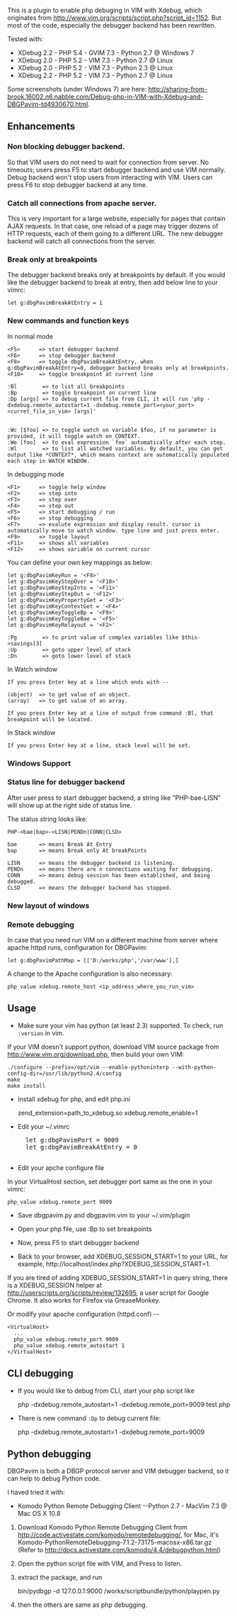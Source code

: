 This is a plugin to enable php debuging in VIM with Xdebug, which originates from http://www.vim.org/scripts/script.php?script_id=1152.
But most of the code, especially the debugger backend has been rewritten.

Tested with:

* XDebug 2.2 - PHP 5.4 - GVIM 7.3 - Python 2.7 @ Windows 7
* XDebug 2.0 - PHP 5.2 - VIM 7.3  - Python 2.7 @ Linux
* XDebug 2.0 - PHP 5.2 - VIM 7.3  - Python 2.3 @ Linux
* XDebug 2.2 - PHP 5.2 - VIM 7.3  - Python 2.7 @ Linux

Some screenshots (under Windows 7) are here: http://sharing-from-brook.16002.n6.nabble.com/Debug-php-in-VIM-with-Xdebug-and-DBGPavim-td4930670.html.

## Enhancements

### Non blocking debugger backend.
So that VIM users do not need to wait for connection from server. No timeouts; users press F5 to start debugger backend and use VIM normally. Debug backend won't stop users from interacting with VIM. Users can press F6 to stop debugger backend at any time.

### Catch all connections from apache server.
This is very important for a large website, especially for pages that contain AJAX requests. In that case, one reload of a page may trigger dozens of HTTP requests, each of them going to a different URL. The new debugger backend will catch all connections from the server.

### Break only at breakpoints

The debugger backend breaks only at breakpoints by default. If you would like the debugger backend to break at entry, then add below line to your vimrc:

    let g:dbgPavimBreakAtEntry = 1

### New commands and function keys

In normal mode

    <F5>      => start debugger backend
    <F6>      => stop debugger backend
    <F8>      => toggle dbgPavimBreakAtEntry, when g:dbgPavimBreakAtEntry=0, debugger backend breaks only at breakpoints.
    <F10>     => toggle breakpoint at current line

    :Bl        => to list all breakpoints
    :Bp        => toggle breakpoint on current line
    :Dp [args] => to debug current file from CLI, it will run 'php -dxdebug.remote_autostart=1 -dxdebug.remote_port=<your_port> <curret_file_in_vim> [args]'


    :Wc [$foo] => to toggle watch on variable $foo, if no parameter is provided, it will toggle watch on CONTEXT.
    :We [foo]  => to eval expression `foo` automatically after each step.
    :Wl        => to list all watched variables. By default, you can get output like *CONTEXT*, which means context are automatically populated each step in WATCH WINDOW.

In debugging mode

    <F1>      => toggle help window
    <F2>      => step into
    <F3>      => step over
    <F4>      => step out
    <F5>      => start debugging / run
    <F6>      => stop debugging
    <F7>      => evalute expression and display result. cursor is automatically move to watch window. type line and just press enter.
    <F9>      => toggle layout
    <F11>     => shows all variables
    <F12>     => shows variable on current cursor

You can define your own key mappings as below:

    let g:dbgPavimKeyRun = '<F8>'
    let g:dbgPavimKeyStepOver = '<F10>'
    let g:dbgPavimKeyStepInto = '<F11>'
    let g:dbgPavimKeyStepOut = '<F12>'
    let g:dbgPavimKeyPropertyGet = '<F3>'
    let g:dbgPavimKeyContextGet = '<F4>'
    let g:dbgPavimKeyToggleBp = '<F9>'
    let g:dbgPavimKeyToggleBae = '<F5>'
    let g:dbgPavimKeyRelayout = '<F2>'

    :Pg        => to print value of complex variables like $this->savings[3]
    :Up        => goto upper level of stack
    :Dn        => goto lower level of stack

In Watch window

    If you press Enter key at a line which ends with --

    (object)  => to get value of an object.
    (array)   => to get value of an array.

    If you press Enter key at a line of output from command :Bl, that breakpoint will be located.

In Stack window

    If you press Enter key at a line, stack level will be set.

### Windows Support

### Status line for debugger backend

After user press <F5> to start debugger backend, a string like "PHP-bae-LISN" will show up at the right side of status line.

The status string looks like:

    PHP-<bae|bap>-<LISN|PENDn|CONN|CLSD>

    bae       => means Break At Entry
    bap       => means Break only At breakPoints

    LISN      => means the debugger backend is listening.
    PENDn     => means there are n connections waiting for debugging.
    CONN      => means debug session has been established, and being debugged.
    CLSD      => means the debugger backend has stopped.

### New layout of windows

### Remote debugging

In case that you need run VIM on a different machine from server where apache httpd runs, configuration for DBGPavim:

    let g:dbgPavimPathMap = [['D:/works/php','/var/www'],]

A change to the Apache configuration is also necessary:

    php_value xdebug.remote_host <ip_address_where_you_run_vim>

## Usage

* Make sure your vim has python (at least 2.3) supported. To check, run `:version` in vim.

If your VIM doesn't support python, download VIM source package from http://www.vim.org/download.php, then build your own VIM:

    ./configure --prefix=/opt/vim --enable-pythoninterp --with-python-config-dir=/usr/lib/python2.4/config
    make
    make install

* Install xdebug for php, and edit php.ini

    zend_extension=path_to_xdebug.so
    xdebug.remote_enable=1

* Edit your ~/.vimrc

    <pre>
    let g:dbgPavimPort = 9009
    let g:dbgPavimBreakAtEntry = 0
    </pre>

* Edit your apche configure file

In your VirtualHost section, set debugger port same as the one in your vimrc:

    php_value xdebug.remote_port 9009

* Save dbgpavim.py and dbgpavim.vim to your ~/.vim/plugin

* Open your php file, use :Bp to set breakpoints

* Now, press F5 to start debugger backend

* Back to your browser, add XDEBUG_SESSION_START=1 to your URL, for example, http://localhost/index.php?XDEBUG_SESSION_START=1.

If you are tired of adding XDEBUG_SESSION_START=1 in query string, there is a XDEBUG_SESSION helper at http://userscripts.org/scripts/review/132695, a user script for Google Chrome. It also works for Firefox via GreaseMonkey.

Or modify your apache configuration (httpd.conf) --

    <VirtualHost>
      ...
      php_value xdebug.remote_port 9009
      php_value xdebug.remote_autostart 1
    </VirtualHost>

## CLI debugging

* If you would like to debug from CLI, start your php script like

    php -dxdebug.remote_autostart=1 -dxdebug.remote_port=9009 test.php

* There is new command `:Dp` to debug current file:

    php -dxdebug.remote_autostart=1 -dxdebug.remote_port=9009

## Python debugging
DBGPavim is both a DBGP protocol server and VIM debugger backend, so it can help to debug Python code.

I haved tried it with:

* Komodo Python Remote Debugging Client --Python 2.7 - MacVim 7.3 @ Mac OS X 10.8

1. Download Komodo Python Remote Debugging Client from http://code.activestate.com/komodo/remotedebugging/, for Mac, it's Komodo-PythonRemoteDebugging-7.1.2-73175-macosx-x86.tar.gz (Refer to http://docs.activestate.com/komodo/4.4/debugpython.html)

2. Open the python script file with VIM, and Press <F5> to listen.

3. extract the package, and run

    bin/pydbgp -d 127.0.0.1:9000 /works/scriptbundle/python/playpen.py

4. then the others are same as php debugging.
